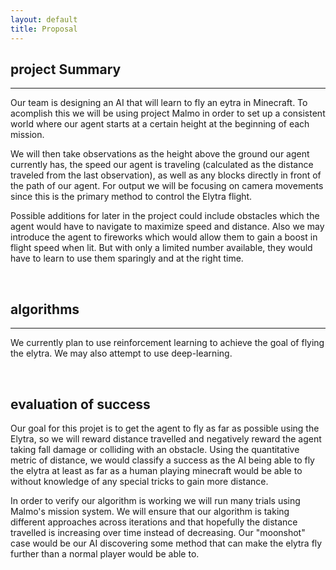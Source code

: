```yaml
---
layout: default
title: Proposal
---
```


## project Summary
***
Our team is designing an AI that will learn to fly an eytra in Minecraft. To acomplish this we will be using project Malmo in order to set up a consistent world where our agent starts at a certain height at the beginning of each mission.

We will then take observations as the height above the ground our agent currently has, the speed our agent is traveling (calculated as the distance traveled from the last observation), as well as any blocks directly in front of the path of our agent. For output we will be focusing on camera movements since this is the primary method to control the Elytra flight.

Possible additions for later in the project could include obstacles which the agent would have to navigate to maximize speed and distance. Also we may introduce the agent to fireworks which would allow them to gain a boost in flight speed when lit. But with only a limited number available, they would have to learn to use them sparingly and at the right time.

<br>

## algorithms
***
We currently plan to use reinforcement learning  to achieve the goal of flying the elytra. We may also attempt to use deep-learning.

<br>

## evaluation of success
Our goal for this projet is to get the agent to fly as far as possible using the Elytra, so we will reward distance travelled and negatively reward the agent taking fall damage or colliding with an obstacle. Using the quantitative metric of distance, we would classify a success as the AI being able to fly the elytra at least as far as a human playing minecraft would be able to without knowledge of any special tricks to gain more distance.

In order to verify our algorithm is working we will run many trials using Malmo's mission system. We will ensure that our algorithm is taking different approaches across iterations and that hopefully the distance travelled is increasing over time instead of decreasing. Our "moonshot" case would be our AI discovering some method that can make the elytra fly further than a normal player would be able to.
